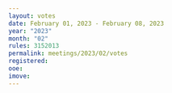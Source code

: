 ```yaml
---
layout: votes
date: February 01, 2023 - February 08, 2023
year: "2023"
month: "02"
rules: 3152013
permalink: meetings/2023/02/votes
registered:
ooe:
imove:
---
```


